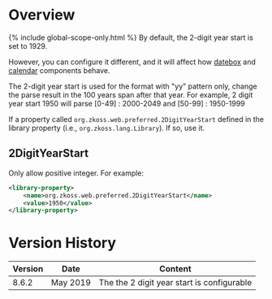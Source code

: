 # Overview
{% include global-scope-only.html %}
By default, the 2-digit year start is set to 1929.

However, you can configure it different, and it will affect how
[datebox]({{site.baseurl}}/zk_component_ref/datebox) and
[calendar]({{site.baseurl}}/zk_component_ref/calendar) components
behave.

The 2-digit year start is used for the format with "yy" pattern only,
change the parse result in the 100 years span after that year. For
example, 2 digit year start 1950 will parse \[0-49\] : 2000-2049 and
\[50-99\] : 1950-1999

If a property called `org.zkoss.web.preferred.2DigitYearStart` defined
in the library property (i.e.,
`org.zkoss.lang.Library`). If so, use it.

## 2DigitYearStart

Only allow positive integer. For example:

```xml
<library-property>
    <name>org.zkoss.web.preferred.2DigitYearStart</name>
    <value>1950</value>
</library-property>
```

# Version History

| Version | Date     | Content                                    |
|---------|----------|--------------------------------------------|
| 8.6.2   | May 2019 | The the 2 digit year start is configurable |

